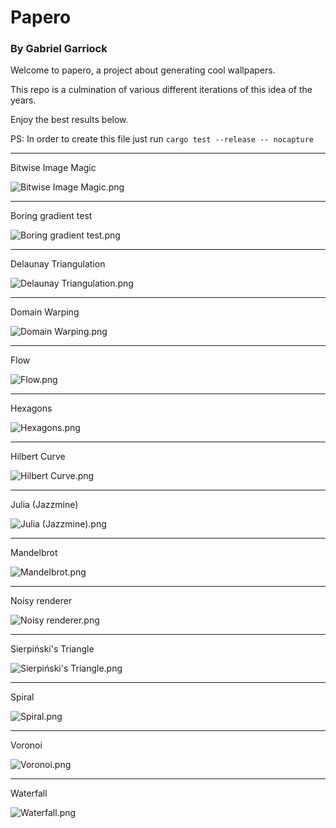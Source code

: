 # Papero
### By Gabriel Garriock

Welcome to papero, a project about generating cool wallpapers.

This repo is a culmination of various different iterations of this idea of the years. 

Enjoy the best results below.

PS: In order to create this file just run `cargo test --release -- nocapture`

---

Bitwise Image Magic

![Bitwise Image Magic.png](demo/Bitwise%20Image%20Magic.png)

---

Boring gradient test

![Boring gradient test.png](demo/Boring%20gradient%20test.png)

---

Delaunay Triangulation

![Delaunay Triangulation.png](demo/Delaunay%20Triangulation.png)

---

Domain Warping

![Domain Warping.png](demo/Domain%20Warping.png)

---

Flow

![Flow.png](demo/Flow.png)

---

Hexagons

![Hexagons.png](demo/Hexagons.png)

---

Hilbert Curve

![Hilbert Curve.png](demo/Hilbert%20Curve.png)

---

Julia (Jazzmine)

![Julia (Jazzmine).png](demo/Julia%20(Jazzmine).png)

---

Mandelbrot

![Mandelbrot.png](demo/Mandelbrot.png)

---

Noisy renderer

![Noisy renderer.png](demo/Noisy%20renderer.png)

---

Sierpiński's Triangle

![Sierpiński's Triangle.png](demo/Sierpiński's%20Triangle.png)

---

Spiral

![Spiral.png](demo/Spiral.png)

---

Voronoi

![Voronoi.png](demo/Voronoi.png)

---

Waterfall

![Waterfall.png](demo/Waterfall.png)
